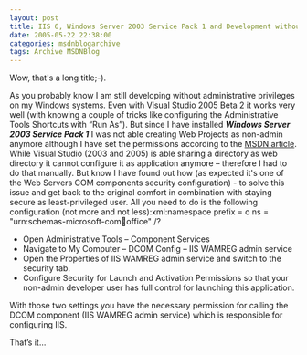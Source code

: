 ```yaml
---
layout: post
title: IIS 6, Windows Server 2003 Service Pack 1 and Development without Administrative Privileges
date: 2005-05-22 22:38:00
categories: msdnblogarchive
tags: Archive MSDNBlog
---
```


Wow, that's a long title;-).


As you probably know I am still developing without administrative privileges on my Windows systems. Even with Visual Studio 2005 Beta 2 it works very well (with knowing a couple of tricks like configuring the Administrative Tools Shortcuts with “Run As”). But since I have installed ***Windows Server 2003 Service Pack 1*** I was not able creating Web Projects as non-admin anymore although I have set the permissions according to the [MSDN article](http://msdn.microsoft.com/library/default.asp?url=/library/en-us/dv_vstechart/html/tchDevelopingSoftwareInVisualStudioNETWithNon-AdministrativePrivileges.asp). While Visual Studio (2003 and 2005) is able sharing a directory as web directory it cannot configure it as application anymore – therefore I had to do that manually. But know I have found out how (as expected it's one of the Web Servers COM components security configuration) - to solve this issue and get back to the original comfort in combination with staying secure as least-privileged user. All you need to do is the following configuration (not more and not less):xml:namespace prefix = o ns = "urn:schemas-microsoft-com:office:office" /?


* Open Administrative Tools – Component Services
* Navigate to My Computer – DCOM Config – IIS WAMREG admin service
* Open the Properties of IIS WAMREG admin service and switch to the security tab.
* Configure Security for Launch and Activation Permissions so that your non-admin developer user has full control for launching this application.


With those two settings you have the necessary permission for calling the DCOM component (IIS WAMREG admin service) which is responsible for configuring IIS.


That’s it...


